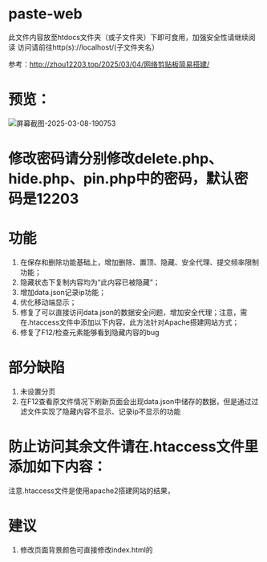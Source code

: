 # paste-web
此文件内容放至htdocs文件夹（或子文件夹）下即可食用，加强安全性请继续阅读
访问请前往http(s)://localhost/(子文件夹名）

参考：http://zhou12203.top/2025/03/04/网络剪贴板简易搭建/
# 预览：
![屏幕截图-2025-03-08-190753](https://zhouzhou12203.github.io/picx-images-hosting/屏幕截图-2025-03-08-190753.8vn2amf6pj.webp)
# 修改密码请分别修改delete.php、hide.php、pin.php中的密码，默认密码是12203
# 功能
1. 在保存和删除功能基础上，增加删除、置顶、隐藏、安全代理、提交频率限制功能；
2. 隐藏状态下复制内容均为“此内容已被隐藏”；
3. 增加data.json记录ip功能；
4. 优化移动端显示；
5. 修复了可以直接访问data.json的数据安全问题，增加安全代理；注意，需在.htaccess文件中添加以下内容，此方法针对Apache搭建网站方式；
6. 修复了F12/检查元素能够看到隐藏内容的bug
# 部分缺陷
1. 未设置分页
2. 在F12查看原文件情况下刷新页面会出现data.json中储存的数据，但是通过过滤文件实现了隐藏内容不显示、记录ip不显示的功能
# 防止访问其余文件请在.htaccess文件里添加如下内容：
注意.htaccess文件是使用apache2搭建网站的结果，
# 建议
1. 修改页面背景颜色可直接修改index.html的<style>部分
2. 提交频率可在RateLimiter.php中修改频率
```
# 阻止直接访问 data.json
<FilesMatch "12203data.json">
    Order Allow,Deny
    Deny from all
</FilesMatch>

# 允许访问 proxy.php
<Files "proxy.php">
    Order Allow,Deny
    Allow from all
</Files>
```
